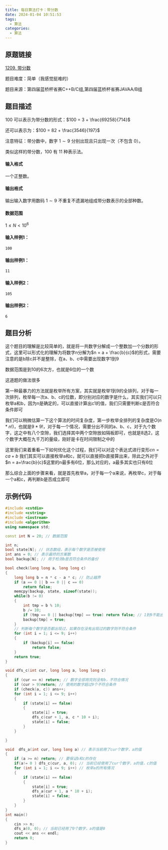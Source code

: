 ```yaml
---
title: 每日算法打卡：带分数
date: 2024-01-04 10:51:53
tags:
  - 算法
categories:
  - 算法
---
```


## 原题链接

[1209. 带分数](https://www.acwing.com/problem/content/1211/)

题目难度：简单（我感觉挺难的）

题目来源：第四届蓝桥杯省赛C++B/C组,第四届蓝桥杯省赛JAVAA/B组

## 题目描述

100 可以表示为带分数的形式：$100 = 3 + \frac{69258}{714}$

还可以表示为：$100 = 82 + \frac{3546}{197}$

注意特征：带分数中，数字 $1 \sim 9$ 分别出现且只出现一次（不包含 0）。

类似这样的带分数，100 有 11 种表示法。

#### 输入格式

一个正整数。

#### 输出格式

输出输入数字用数码 $1∼9$ 不重复不遗漏地组成带分数表示的全部种数。

#### 数据范围

$1 \le N < 10^6$

#### 输入样例1：

```
100 
```

#### 输出样例1：

```
11 
```

#### 输入样例2：

```
105 
```

#### 输出样例2：

```
6 
```

## 题目分析

这个题目的理解是比较简单的，就是将一共数字分解成一个整数加一个分数的形式，这里可以形式化的理解为将数字n分解为$n = a + \frac{b}{c}$的形式，需要注意的是b除c并不是整除，在a、b、c中需要出现数字1到9

数据范围是到10的6次方，也就是6位的一个数

这道题的做法很多

第一种最暴力的方法就是枚举所有方案，其实就是枚举1到9的全排列，对于每一次排列，枚举每一次a、b、c的位数，即分别对应的数字是什么，其实我们可以只枚举a和b，因为n是确定的，可以直接计算出c1的值，我们只需要判断c是否符合条件即可

我们可以稍微估算一下这个算法的时间复杂度，第一步枚举全排列的复杂度是$O(n*n!)$，也就是$9*9!$，对于每一个情况，需要分出不同的a、b、c，对于九个数字，这之中有八个空隙，我们选择其中两个空隙放如隔板即可，也就是8选2，这个数字大概在九千万的量级，刚好是卡在时间限制之中的

这里我们来着重看一下如何优化这个过程，我们可以对这个表达式进行变形$cn = ca + b$ 我们其实可以直接枚举a和c，就可以直接把b直接算出来，除此之外对于$n = a+\frac{b}{c}$这里的n最多有6位，那么对应的，a最多其实也只有6位

那么综合上面的步骤来看，就是首先枚举a，对于每一个a来说，再枚举c，对于每一个a和c，再判断b是否成立即可

## 示例代码

```cpp
#include <cstdio>
#include <cstring>
#include <iostream>
#include <algorithm>
using namespace std;

const int N = 20; // 数据范围

int n;
bool state[N]; // 状态数组，表示每个数字是否被使用
int ans = 0; // 表示最终的方案数
bool backup[N]; // 用于检测b是否符合条件的备份

bool check(long long a, long long c)
{
    long long b = n * c - a * c; // 防止越界
    if (a == 0 || b == 0 || c == 0)
        return false;
    memcpy(backup, state, sizeof(state));
    while(b != 0)
    {
        int tmp = b % 10;
        b /= 10;
        if (tmp == 0 || backup[tmp] == true) return false; // 1到9不能出现0，或者那一位数字已经出现过了，则不符合情况，返回false
        backup[tmp] = true;
    }
    // 判断每个数字是否都出现过，如果存在没有出现过的数字则不符合条件
    for (int i = 1; i <= 9; i++)
    {
        if (backup[i] == false)
            return false;
    }
    return true;
}

void dfs_c(int cur, long long a, long long c)
{
    if (cur == n) return; // 数字全部用完则没有b，不符合情况
    if (cur > 9)return; // 使用的数字超过9个不符合条件
    if (check(a, c)) ans++;
    for (int i = 1; i <= 9; i++)
    {
        if (state[i] == false)
        {
            state[i] = true;
            dfs_c(cur + 1, a, c * 10 + i);
            state[i] = false;
        }
    }

}

void  dfs_a(int cur, long long a) // 表示当前用了cur个数字，a的值
{
    if (a >= n) return; // 要保证b和c的存在
    if(a!= 0 ) dfs_c(cur, a, 0); // 当前已经使用了cur个数字，a的值，c的值
    for (int i = 1; i <= 9; i++) // 枚举a的所有情况
    {
        if (state[i] == false)
        {
            state[i] = true;
            dfs_a(cur + 1, a * 10 + i);
            state[i] = false;
        }
    }
}
int main()
{
    cin >> n;
    dfs_a(0, 0); // 当前已经用了0个数字，a的值是0
    cout << ans << endl;
    return 0;
}
```

